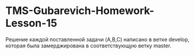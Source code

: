 # TMS-Gubarevich-Homework-Lesson-15
Решение каждой поставленной задачи (A,B,C) написано в веткe develop, которая была замерджирована в соответствующую ветку master.
